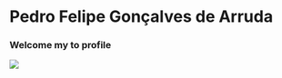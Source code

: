 # Pedro Felipe Gonçalves de Arruda

### Welcome my to profile


<a href="https://github.com/PedroFelipe-G-Arruda">
  <img align="center" src="https://github-readme-stats.anuraghazra1.vercel.app/api/top-langs/?username=PedroFelipe-G-Arruda&layout=compact&theme=radical" />
</a>
